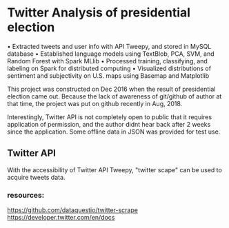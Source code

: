 # Twitter Analysis of presidential election
• Extracted tweets and user info with API Tweepy, and stored in MySQL database
• Established language models using TextBlob, PCA, SVM, and Random Forest with Spark MLlib
• Processed training, classifying, and labeling on Spark for distributed computing
• Visualized distributions of sentiment and subjectivity on U.S. maps using Basemap and Matplotlib

This project was constructed on Dec 2016 when the result of presidential election came out. Because the lack of awareness of git/github of author at that time, the project was put on github recently in Aug, 2018. 

Interestingly, Twitter API is not completely open to public that it requires application of permission, and the author didnt hear back after 2 weeks since the application. Some offline data in JSON was provided for test use.

## Twitter API
With the accessibility of Twitter API Tweepy, "twitter scape" can be used to acquire tweets data.

### resources:
https://github.com/dataquestio/twitter-scrape
<br>https://developer.twitter.com/en/docs